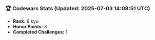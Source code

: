 ### 🏆 Codewars Stats (Updated: 2025-07-03 14:08:51 UTC)

- **Rank:** 8 kyu
- **Honor Points:** 3
- **Completed Challenges:** 1
